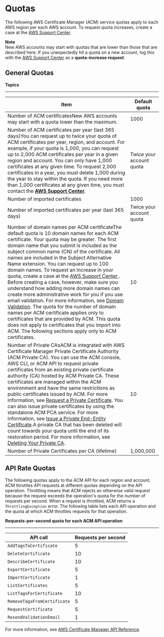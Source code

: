 # Quotas<a name="acm-limits"></a>

The following AWS Certificate Manager \(ACM\) service quotas apply to each AWS region per each AWS account\. To request quota increases, create a case at the [AWS Support Center](https://console.aws.amazon.com/support/home#/case/create?issueType=service-limit-increase&limitType=service-code-acm)\. 

**Note**  
New AWS accounts may start with quotas that are lower than those that are described here\. If you unexpectedly hit a quota on a new account, log this with the [AWS Support Center](https://console.aws.amazon.com/support/home#/case/create?issueType=service-limit-increase&limitType=service-code-acm) as a **quota\-increase request**\.

## General Quotas<a name="general-limits"></a>

**Topics**


****  

| Item | Default quota | 
| --- | --- | 
| Number of ACM certificatesNew AWS accounts may start with a quota lower than the maximum\. | 1000 | 
| Number of ACM certificates per year \(last 365 days\)You can request up to twice your quota of ACM certificates per year, region, and account\. For example, if your quota is 1,000, you can request up to 2,000 ACM certificates per year in a given region and account\. You can only have 1,000 certificates at any given time\. To request 2,000 certificates in a year, you must delete 1,000 during the year to stay within the quota\. If you need more than 1,000 certificates at any given time, you must contact the **[AWS Support Center](https://console.aws.amazon.com/support/home#/case/create?issueType=service-limit-increase&limitType=service-code-acm)**\.  | Twice your account quota | 
| Number of imported certificates | 1000 | 
| Number of imported certificates per year \(last 365 days\) | Twice your account quota | 
| Number of domain names per ACM certificateThe default quota is 10 domain names for each ACM certificate\. Your quota may be greater\. The first domain name that you submit is included as the subject common name \(CN\) of the certificate\. All names are included in the Subject Alternative Name extension\. You can request up to 100 domain names\. To request an increase in your quota, create a case at the [ AWS Support Center ](https://console.aws.amazon.com/support/home#/case/create?issueType=service-limit-increase&limitType=service-code-acm)\. Before creating a case, however, make sure you understand how adding more domain names can create more administrative work for you if you use email validation\. For more information, see [Domain Validation](acm-bestpractices.md#best-practices-validating)\. The quota for the number of domain names per ACM certificate applies only to certificates that are provided by ACM\. This quota does not apply to certificates that you import into ACM\. The following sections apply only to ACM certificates\. | 10 | 
| Number of Private CAsACM is integrated with AWS Certificate Manager Private Certificate Authority \(ACM Private CA\)\. You can use the ACM console, AWS CLI, or ACM API to request private certificates from an existing private certificate authority \(CA\) hosted by ACM Private CA\. These certificates are managed within the ACM environment and have the same restrictions as public certificates issued by ACM\. For more information, see [Request a Private Certificate](gs-acm-request-private.md)\. You can also issue private certificates by using the standalone ACM PCA service\. For more information, see [Issue a Private End\-Entity Certificate](https://docs.aws.amazon.com/acm-pca/latest/userguide/PcaIssueCert.html)\.A private CA that has been deleted will count towards your quota until the end of its restoration period\. For more information, see [Deleting Your Private CA](https://docs.aws.amazon.com/acm-pca/latest/userguide/PCADeleteCA.html)\. | 10 | 
| Number of Private Certificates per CA \(lifetime\) | 1,000,000 | 

## API Rate Quotas<a name="api-rate-limits"></a>

The following quotas apply to the ACM API for each region and account\. ACM throttles API requests at different quotas depending on the API operation\. Throttling means that ACM rejects an otherwise valid request because the request exceeds the operation's quota for the number of requests per second\. When a request is throttled, ACM returns a `ThrottlingException` error\. The following table lists each API operation and the quota at which ACM throttles requests for that operation\. 

**Requests\-per\-second quota for each ACM API operation**


****  

| API call | Requests per second | 
| --- | --- | 
|  `AddTagsToCertificate`  |  5  | 
|  `DeleteCertificate`  |  10  | 
|  `DescribeCertificate`  |  10  | 
|  `ExportCertificate`  |  5  | 
|  `ImportCertificate`  |  1  | 
|  `ListCertificates`  |  5  | 
|  `ListTagsForCertificate`  |  10  | 
|  `RemoveTagsFromCertificate`  |  5  | 
|  `RequestCertificate`  |  5  | 
|  `ResendValidationEmail`  |  1  | 

For more information, see [AWS Certificate Manager API Reference](https://docs.aws.amazon.com/acm/latest/APIReference/)\.